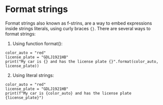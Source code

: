 # Format strings

Format strings also known as f-strins, are a way to embed expressions inside strings literals, using curly braces `{}`. There are several ways to format strings:

1. Using function format():

```
color_auto = "red"
license_plate = "GDLJ1921HB"
print("My car is {} and has the license plate {}".format(color_auto, license_plate))
```

2. Using literal strings:

```
color_auto = "red"
license_plate = "GDLJ1921HB"
print(f"My car is {color_auto} and has the license plate {license_plate}")
```
